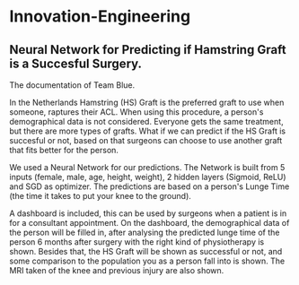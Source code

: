 # Innovation-Engineering
## Neural Network for Predicting if Hamstring Graft is a Succesful Surgery.
The documentation of Team Blue.

In the Netherlands Hamstring (HS) Graft is the preferred graft to use when someone, raptures their ACL. When using this procedure, a person's demographical data is not considered. Everyone gets the same treatment, but there are more types of grafts. What if we can predict if the HS Graft is succesful or not, based on that surgeons can choose to use another graft that fits better for the person.

We used a Neural Network for our predictions. The Network is built from 5 inputs (female, male, age, height, weight), 2 hidden layers (Sigmoid, ReLU) and SGD as optimizer.
The predictions are based on a person's Lunge Time (the time it takes to put your knee to the ground).

A dashboard is included, this can be used by surgeons when a patient is in for a consultant appointment. On the dashboard, the demographical data of the person will be filled in, after analysing the predicted lunge time of the person 6 months after surgery with the right kind of physiotherapy is shown. Besides that, the HS Graft will be shown as successful or not, and some comparison to the population you as a person fall into is shown. The MRI taken of the knee and previous injury are also shown. 
